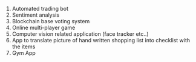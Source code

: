 1. Automated trading bot
2. Sentiment analysis 
3. Blockchain base voting system 
4. Online multi-player game
5. Computer vision related application (face tracker etc..)
6. App to translate picture of hand written shopping list into checklist with the items
7. Gym App